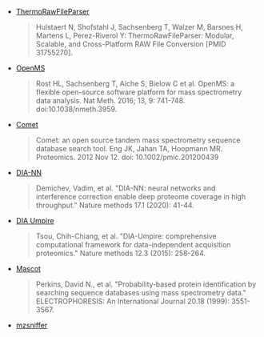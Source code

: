 - [ThermoRawFileParser](https://github.com/compomics/ThermoRawFileParser#thermorawfileparser)
  > Hulstaert N, Shofstahl J, Sachsenberg T, Walzer M, Barsnes H, Martens L, Perez-Riverol Y: ThermoRawFileParser: Modular, Scalable, and Cross-Platform RAW File Conversion [PMID 31755270].

- [OpenMS](https://github.com/OpenMS/OpenMS)
  > Rost HL, Sachsenberg T, Aiche S, Bielow C et al. OpenMS: a flexible open-source software platform for mass spectrometry data analysis. Nat Meth. 2016; 13, 9: 741-748. doi:10.1038/nmeth.3959.

- [Comet](https://uwpr.github.io/Comet/)
  > Comet: an open source tandem mass spectrometry sequence database search tool. Eng JK, Jahan TA, Hoopmann MR. Proteomics. 2012 Nov 12. doi: 10.1002/pmic.201200439

- [DIA-NN](https://github.com/vdemichev/DiaNN)
  > Demichev, Vadim, et al. "DIA-NN: neural networks and interference correction enable deep proteome coverage in high throughput." Nature methods 17.1 (2020): 41-44.

- [DIA Umpire](https://diaumpire.nesvilab.org/)
  > Tsou, Chih-Chiang, et al. "DIA-Umpire: comprehensive computational framework for data-independent acquisition proteomics." Nature methods 12.3 (2015): 258-264.

- [Mascot](http://www.matrixscience.com/)
  > Perkins, David N., et al. "Probability‐based protein identification by searching sequence databases using mass spectrometry data." ELECTROPHORESIS: An International Journal 20.18 (1999): 3551-3567.

- [mzsniffer](https://github.com/wfondrie/mzsniffer)
